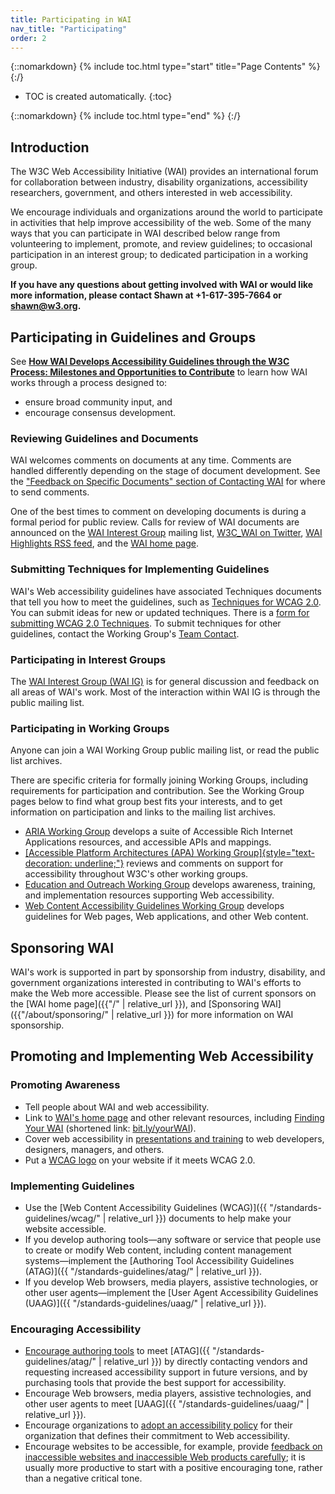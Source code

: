```yaml
---
title: Participating in WAI
nav_title: "Participating"
order: 2
---
```


{::nomarkdown}
{% include toc.html type="start" title="Page Contents" %}
{:/}

-   TOC is created automatically.
{:toc}

{::nomarkdown}
{% include toc.html type="end" %}
{:/}

## Introduction

The W3C Web Accessibility Initiative (WAI) provides an international
forum for collaboration between industry, disability organizations,
accessibility researchers, government, and others interested in web
accessibility.

We encourage individuals and organizations around the world to
participate in activities that help improve accessibility of the web.
Some of the many ways that you can participate in WAI described below
range from volunteering to implement, promote, and review guidelines; to
occasional participation in an interest group; to dedicated
participation in a working group.

**If you have any questions about getting involved with WAI or would
like more information, please contact Shawn at +1-617-395-7664 or
<shawn@w3.org>.**

## Participating in Guidelines and Groups

See [**How WAI Develops Accessibility Guidelines through the W3C
Process: Milestones and Opportunities to
Contribute**](http://www.w3.org/WAI/intro/w3c-process.php) to learn how
WAI works through a process designed to:

-   ensure broad community input, and
-   encourage consensus development.

### Reviewing Guidelines and Documents

WAI welcomes comments on documents at any time. Comments are handled
differently depending on the stage of document development. See the
["Feedback on Specific Documents" section of Contacting
WAI](http://www.w3.org/WAI/contacts#documents) for where to send
comments.

One of the best times to comment on developing documents is during a
formal period for public review. Calls for review of WAI documents are
announced on the [WAI Interest Group](/WAI/IG/) mailing list, [W3C\_WAI
on Twitter](http://twitter.com/w3c_wai), [WAI Highlights RSS
feed](/WAI/highlights/about-rss), and the [WAI home page](/WAI/).

### Submitting Techniques for Implementing Guidelines

WAI's Web accessibility guidelines have associated Techniques documents
that tell you how to meet the guidelines, such as [Techniques for WCAG
2.0](http://www.w3.org/TR/WCAG20-TECHS/). You can submit ideas for new
or updated techniques. There is a [form for submitting WCAG 2.0
Techniques](http://www.w3.org/WAI/GL/WCAG20/TECHS-SUBMIT/). To submit
techniques for other guidelines, contact the Working Group's [Team
Contact](https://www.w3.org/WAI/about/contacting/#wai-staff-contacts).

### Participating in Interest Groups

The [WAI Interest Group (WAI IG)](/WAI/IG) is for general discussion and
feedback on all areas of WAI's work. Most of the interaction within WAI
IG is through the public mailing list.

### Participating in Working Groups

Anyone can join a WAI Working Group public mailing list, or read the
public list archives.

There are specific criteria for formally joining Working Groups,
including requirements for participation and contribution. See the
Working Group pages below to find what group best fits your interests,
and to get information on participation and links to the mailing list
archives.

-   [ARIA Working
    Group](https://www.w3.org/WAI/ARIA/ "link to ARIA WG home page")
    develops a suite of Accessible Rich Internet Applications resources,
    and accessible APIs and mappings.
-   [[Accessible Platform Architectures (APA) Working
    Group]{style="text-decoration: underline;"}](https://www.w3.org/WAI/APA/)
    reviews and comments on support for accessibility throughout W3C's
    other working groups.
-   [Education and Outreach Working Group](/WAI/EO) develops awareness,
    training, and implementation resources supporting Web accessibility.
-   [Web Content Accessibility Guidelines Working Group](/WAI/GL)
    develops guidelines for Web pages, Web applications, and other Web
    content.

## Sponsoring WAI

WAI's work is supported in part by sponsorship from industry,
disability, and government organizations interested in contributing to
WAI's efforts to make the Web more accessible. Please see the list of
current sponsors on the [WAI home page]({{"/" | relative_url }}), and [Sponsoring
WAI]({{"/about/sponsoring/" | relative_url }}) for more information on WAI sponsorship.

## Promoting and Implementing Web Accessibility

### Promoting Awareness

-   Tell people about WAI and web accessibility.
-   Link to [WAI's home page](/WAI) and other relevant resources,
    including [Finding Your WAI](http://www.w3.org/WAI/yourWAI)
    (shortened link: [bit.ly/yourWAI](http://bit.ly/yourWAI)).
-   Cover web accessibility in [presentations and
    training](http://www.w3.org/WAI/train) to web developers, designers,
    managers, and others.
-   Put a [WCAG logo](http://www.w3.org/WAI/WCAG2-Conformance.html) on
    your website if it meets WCAG 2.0.

### Implementing Guidelines

-   Use the [Web Content Accessibility Guidelines
    (WCAG)]({{ "/standards-guidelines/wcag/" | relative_url }}) documents to help make your website
    accessible.
-   If you develop authoring tools—any software or service that people
    use to create or modify Web content, including content management
    systems—implement the [Authoring Tool Accessibility Guidelines
    (ATAG)]({{ "/standards-guidelines/atag/" | relative_url }}).
-   If you develop Web browsers, media players, assistive technologies,
    or other user agents—implement the [User Agent Accessibility
    Guidelines (UAAG)]({{ "/standards-guidelines/uaag/" | relative_url }}).

### Encouraging Accessibility

-   [Encourage authoring tools](/WAI/impl/software) to meet
    [ATAG]({{ "/standards-guidelines/atag/" | relative_url }}) by directly contacting
    vendors and requesting increased accessibility support in future
    versions, and by purchasing tools that provide the best support for
    accessibility.
-   Encourage Web browsers, media players, assistive technologies, and
    other user agents to meet
    [UAAG]({{ "/standards-guidelines/uaag/" | relative_url }}).
-   Encourage organizations to [adopt an accessibility
    policy](/WAI/impl/pol) for their organization that defines their
    commitment to Web accessibility.
-   Encourage websites to be accessible, for example, provide [feedback
    on inaccessible websites and inaccessible Web products
    carefully](http://www.w3.org/WAI/users/inaccessible.html); it is
    usually more productive to start with a positive encouraging tone,
    rather than a negative critical tone.
